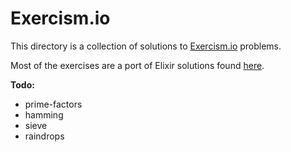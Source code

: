 # Exercism.io
This directory is a collection of solutions to [Exercism.io](http://exercism.io/) problems.

Most of the exercises are a port of Elixir solutions found [here](https://github.com/duff/exercism-elixir).

**Todo:**  

* prime-factors
* hamming 
* sieve
* raindrops
